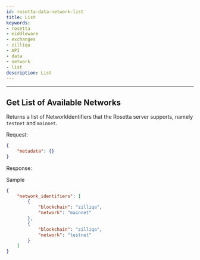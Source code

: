 ```yaml
---
id: rosetta-data-network-list
title: List
keywords: 
- rosetta
- middleware
- exchanges
- zilliqa
- API
- data
- network
- list
description: List
---
```


---

## Get List of Available Networks

Returns a list of NetworkIdentifiers that the Rosetta server supports, namely `testnet` and `mainnet`.


Request:

```json
{
    "metadata": {}
}
```

Response:

Sample

```json
{
    "network_identifiers": [
        {
            "blockchain": "zilliqa",
            "network": "mainnet"
        },
        {
            "blockchain": "zilliqa",
            "network": "testnet"
        }
    ]
}
```

